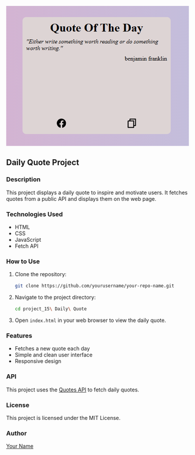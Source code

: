 ![alt text](image.png)
## Daily Quote Project

### Description
This project displays a daily quote to inspire and motivate users. It fetches quotes from a public API and displays them on the web page.

### Technologies Used
- HTML
- CSS
- JavaScript
- Fetch API

### How to Use
1. Clone the repository:
    ```bash
    git clone https://github.com/yourusername/your-repo-name.git
    ```
2. Navigate to the project directory:
    ```bash
    cd project_15\ Daily\ Quote
    ```
3. Open `index.html` in your web browser to view the daily quote.

### Features
- Fetches a new quote each day
- Simple and clean user interface
- Responsive design

### API
This project uses the [Quotes API](https://api.quotable.io) to fetch daily quotes.

### License
This project is licensed under the MIT License.

### Author
[Your Name](https://github.com/yourusername)